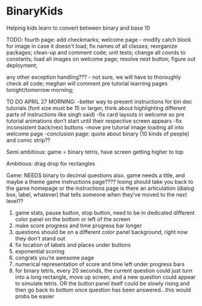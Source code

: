 # BinaryKids
Helping kids learn to convert between binary and base 10

TODO:
fourth page: add checkmarks;
welcome page - modify catch block for image in case it doesn't load;
fix names of all classes;
reorganize packages;
clean-up and comment code;
unit tests;
change all coords to constants;
load all images on welcome page;
resolve next button;
figure out deployment;

any other exception handling??? - not sure, we will have to thoroughly check all code;
meghan will comment pre tutorial learning pages tonight/tomorrow morning;


TO DO APRIL 27 MORNING:
-better way to present instructions for bin dec tutorials (font size must be 15 or larger, think about highlighting different parts of instructions like singh said)
-fix card layouts in welcome so pre tutorial animations don’t start until their respective screen appears
-fix inconsistent back/next buttons 
-move pre tutorial image loading all into welcome page
-conclusion page: quote about binary (10 kinds of people) and comic strip??

Semi ambitious:
game = binary tetris, have screen getting higher to top

Ambitious:
drag drop for rectangles

Game:
NEEDS binary to decimal questions also.
game needs a title, and maybe a theme 
game instructions page???? losing should take you back to the game homepage or the instructions page
is there an articulation (dialog box, label, whatever) that tells someone when they’ve moved to the next level??
1. game stats, pause button, stop button, need to be in dedicated different color panel on the bottom or left of the screen
2. make score progress and time progress bar longer
3. questions should be on a different color panel background, right now they don’t stand out
5. fix location of labels and places under buttons
6. exponential scoring
7. congrats you’re awesome page
8. numerical representation of score and time left under progress bars
4. for binary tetris, every 20 seconds, the current question could just turn into a long rectangle, move up screen, and a new question could appear to simulate tetris. 
OR 
the button panel itself could be slowly rising and then go back to bottom once question has been answered…this would probs be easier

